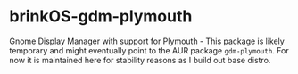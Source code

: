 # brinkOS-gdm-plymouth

Gnome Display Manager with support for Plymouth - This package is likely temporary
and might eventually point to the AUR package `gdm-plymouth`. For now it is maintained
here for stability reasons as I build out base distro.
